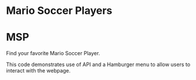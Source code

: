 Mario Soccer Players
=======



# MSP #

Find your favorite Mario Soccer Player. 

This code demonstrates use of API and a Hamburger menu to allow users to interact with the webpage.